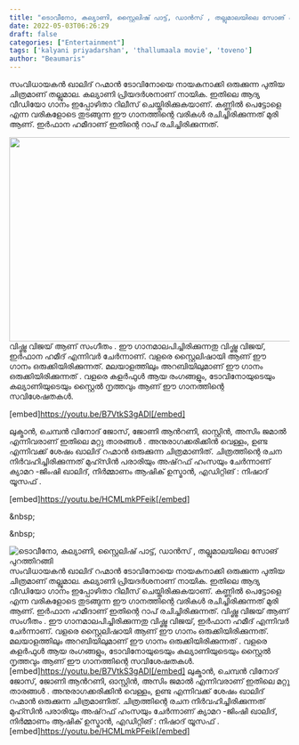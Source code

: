 ```yaml
---
title: "ടൊവീനോ, കല്യാണി, സ്റ്റൈലിഷ് പാട്ട്, ഡാൻസ് , തല്ലുമാലയിലെ സോങ് പുറത്തിറങ്ങി"
date: 2022-05-03T06:26:29
draft: false
categories: ["Entertainment"]
tags: ['kalyani priyadarshan', 'thallumaala movie', 'toveno']
author: "Beaumaris"
---
```


സംവിധായകൻ ഖാലിദ് റഹ്മാൻ ടോവിനോയെ നായകനാക്കി ഒരുക്കുന്ന പുതിയ ചിത്രമാണ് തല്ലുമാല. കല്യാണി പ്രിയദർശനാണ് നായിക. ഇതിലെ ആദ്യ വീഡിയോ ഗാനം ഇപ്പോഴിതാ റിലീസ് ചെയ്തിരിക്കുകയാണ്. കണ്ണിൽ പെട്ടോളെ എന്ന വരികളോടെ തുടങ്ങുന്ന ഈ ഗാനത്തിന്റെ വരികൾ രചിച്ചിരിക്കുന്നത് മുരി ആണ്. ഇർഫാന ഹമീദാണ് ഇതിന്റെ റാപ് രചിച്ചിരിക്കുന്നത്.

<img class="wp-image-332473 aligncenter" src="https://cdn.boolokam.com/articles/2022/05/fwfwfw.png" alt="" width="612" height="367" />വിഷ്ണു വിജയ് ആണ് സംഗീതം . ഈ ഗാനമാലപിച്ചിരിക്കുന്നതു വിഷ്ണു വിജയ്, ഇർഫാന ഹമീദ് എന്നിവർ ചേർന്നാണ്. വളരെ സ്റ്റൈലിഷായി ആണ് ഈ ഗാനം ഒരുക്കിയിരിക്കുന്നത്. മലയാളത്തിലും അറബിയിലുമാണ് ഈ ഗാനം ഒരുക്കിയിരിക്കുന്നത് . വളരെ കളർഫുൾ ആയ രംഗങ്ങളും, ടോവിനോയുടെയും കല്യാണിയുടെയും സ്റ്റൈൽ നൃത്തവും ആണ് ഈ ഗാനത്തിന്റെ സവിശേഷതകൾ.

[embed]https://youtu.be/B7VtkS3gADI[/embed]

ലുക്മാന്‍, ചെമ്പന്‍ വിനോദ് ജോസ്, ജോണി ആന്‍റണി, ഓസ്റ്റിന്‍, അസിം ജമാല്‍ എന്നിവരാണ് ഇതിലെ മറ്റു താരങ്ങൾ . അനുരാഗക്കരിക്കിൻ വെള്ളം, ഉണ്ട എന്നിവക്ക് ശേഷം ഖാലിദ് റഹ്മാൻ ഒരുക്കുന്ന ചിത്രമാണിത്. ചിത്രത്തിന്റെ രചന നിർവഹിച്ചിരിക്കുന്നത് മുഹ്സിന്‍ പരാരിയും അഷ്‌റഫ്‌ ഹംസയും ചേര്‍ന്നാണ് ക്യാമറ -ജിംഷി ഖാലിദ്, നിർമ്മാണം ആഷിക് ഉസ്മാൻ, എഡിറ്റിങ് : നിഷാദ് യൂസഫ് .

[embed]https://youtu.be/HCMLmkPFeik[/embed]

&amp;nbsp;

&amp;nbsp;


![ടൊവീനോ, കല്യാണി, സ്റ്റൈലിഷ് പാട്ട്, ഡാൻസ് , തല്ലുമാലയിലെ സോങ് പുറത്തിറങ്ങി](https://cdn.boolokam.com/articles/2022/05/fwfwfw.png)സംവിധായകൻ ഖാലിദ് റഹ്മാൻ ടോവിനോയെ നായകനാക്കി ഒരുക്കുന്ന പുതിയ ചിത്രമാണ് തല്ലുമാല. കല്യാണി പ്രിയദർശനാണ് നായിക. ഇതിലെ ആദ്യ വീഡിയോ ഗാനം ഇപ്പോഴിതാ റിലീസ് ചെയ്തിരിക്കുകയാണ്. കണ്ണിൽ പെട്ടോളെ എന്ന വരികളോടെ തുടങ്ങുന്ന ഈ ഗാനത്തിന്റെ വരികൾ രചിച്ചിരിക്കുന്നത് മുരി ആണ്. ഇർഫാന ഹമീദാണ് ഇതിന്റെ റാപ് രചിച്ചിരിക്കുന്നത്. വിഷ്ണു വിജയ് ആണ് സംഗീതം . ഈ ഗാനമാലപിച്ചിരിക്കുന്നതു വിഷ്ണു വിജയ്, ഇർഫാന ഹമീദ് എന്നിവർ ചേർന്നാണ്. വളരെ സ്റ്റൈലിഷായി ആണ് ഈ ഗാനം ഒരുക്കിയിരിക്കുന്നത്. മലയാളത്തിലും അറബിയിലുമാണ് ഈ ഗാനം ഒരുക്കിയിരിക്കുന്നത് . വളരെ കളർഫുൾ ആയ രംഗങ്ങളും, ടോവിനോയുടെയും കല്യാണിയുടെയും സ്റ്റൈൽ നൃത്തവും ആണ് ഈ ഗാനത്തിന്റെ സവിശേഷതകൾ. [embed]https://youtu.be/B7VtkS3gADI[/embed] ലുക്മാന്‍, ചെമ്പന്‍ വിനോദ് ജോസ്, ജോണി ആന്‍റണി, ഓസ്റ്റിന്‍, അസിം ജമാല്‍ എന്നിവരാണ് ഇതിലെ മറ്റു താരങ്ങൾ . അനുരാഗക്കരിക്കിൻ വെള്ളം, ഉണ്ട എന്നിവക്ക് ശേഷം ഖാലിദ് റഹ്മാൻ ഒരുക്കുന്ന ചിത്രമാണിത്. ചിത്രത്തിന്റെ രചന നിർവഹിച്ചിരിക്കുന്നത് മുഹ്സിന്‍ പരാരിയും അഷ്‌റഫ്‌ ഹംസയും ചേര്‍ന്നാണ് ക്യാമറ -ജിംഷി ഖാലിദ്, നിർമ്മാണം ആഷിക് ഉസ്മാൻ, എഡിറ്റിങ് : നിഷാദ് യൂസഫ് . [embed]https://youtu.be/HCMLmkPFeik[/embed] &nbsp; &nbsp;
